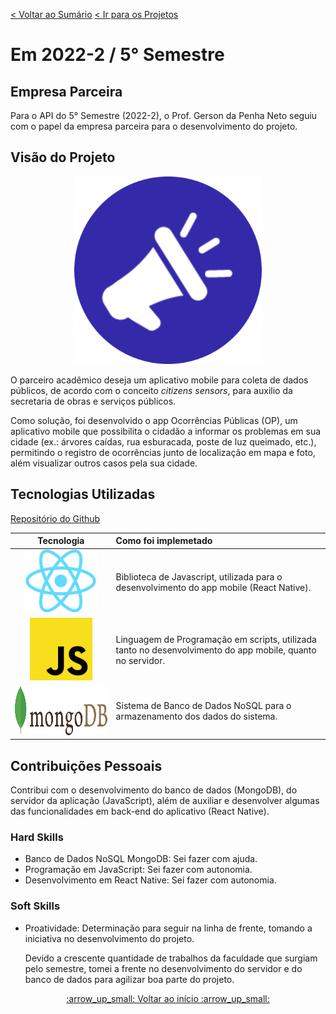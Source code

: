 [< Voltar ao Sumário](https://github.com/Leo0256/portfolio_tg_apis#sum%C3%A1rio "De volta ao sumário")
[< Ir para os Projetos](https://github.com/Leo0256/portfolio_tg_apis/blob/main/projects/README.md#meus-projetos "Ir para a lista de Projetos")

# Em 2022-2 / 5° Semestre

## Empresa Parceira
Para o API do 5° Semestre (2022-2), o Prof. Gerson da Penha Neto seguiu com o papel da empresa parceira para o desenvolvimento do projeto.

## Visão do Projeto

<p align="center">
  <img width="300" src="https://github.com/Leo0256/portfolio_tg_apis/blob/main/images/OP.png"/>
</p>

O parceiro acadêmico deseja um aplicativo mobile para coleta de dados públicos, de acordo com o conceito _citizens sensors_, para auxilio da secretaria de obras e serviços públicos.

Como solução, foi desenvolvido o app Ocorrências Públicas (OP), um aplicativo mobile que possibilita o cidadão a informar os problemas em sua cidade (ex.: árvores caídas, rua esburacada, poste de luz queimado, etc.), permitindo o registro de ocorrências junto de localização em mapa e foto, além visualizar outros casos pela sua cidade.

## Tecnologias Utilizadas

[Repositório do Github](https://github.com/Jonathan-Assis/API-5-OP-2022-2)

|Tecnologia|Como foi implemetado|
|:-:|:-|
|<img src="https://github.com/Leo0256/portfolio_tg_apis/blob/main/images/react.png" height="100" title="React Native"/>|Biblioteca de Javascript, utilizada para o desenvolvimento do app mobile (React Native).|
|<img src="https://github.com/Leo0256/portfolio_tg_apis/blob/main/images/js.png" height="100" title="JavaScript"/>|Linguagem de Programação em scripts, utilizada tanto no desenvolvimento do app mobile, quanto no servidor.|
|<img src="https://github.com/Leo0256/portfolio_tg_apis/blob/main/images/mongodb.png" height="80" title="MongoDB"/>|Sistema de Banco de Dados NoSQL para o armazenamento dos dados do sistema.|

## Contribuições Pessoais
Contribui com o desenvolvimento do banco de dados (MongoDB), do servidor da aplicação (JavaScript), além de auxiliar e desenvolver algumas das funcionalidades em back-end do aplicativo (React Native).

### Hard Skills
- Banco de Dados NoSQL MongoDB: Sei fazer com ajuda.
- Programação em JavaScript: Sei fazer com autonomia.
- Desenvolvimento em React Native: Sei fazer com autonomia.

### Soft Skills
- Proatividade: Determinação para seguir na linha de frente, tomando a iniciativa no desenvolvimento do projeto.

    Devido a crescente quantidade de trabalhos da faculdade que surgiam pelo semestre, tomei a frente no desenvolvimento do servidor e do banco de dados para agilizar boa parte do projeto.

<p align=center>
  <a href="#em-2022-2--5-semestre">:arrow_up_small: Voltar ao início :arrow_up_small:</a>
</p>
